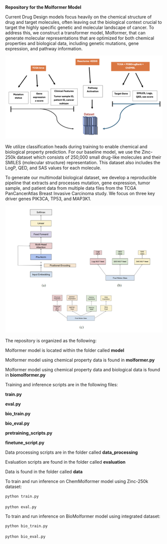 **Repository for the Molformer Model**

Current Drug Design models focus heavily on the chemical structure of drug and
target molecules, often leaving out the biological context crucial to target the highly
specific genetic and molecular landscape of cancer. To address this, we construct
a transformer model, Molformer, that can generate molecular representations
that are optimized for both chemical properties and biological data, including 
genetic mutations, gene expression, and pathway information.

![Alt text](images/data_processing_pipeline.png)

We utilize classification heads during training to enable chemical and biological property prediction. 
For our baseline model, we use the Zinc-250k dataset which consists of 250,000 small drug-like
molecules and their SMILES (molecular structure) representation. This dataset
also includes the LogP, QED, and SAS values for each molecule.

To generate our multimodal biological dataset, we develop a reproducible pipeline that extracts and
processes mutation, gene expression, tumor sample, and patient data from multiple data files from the
TCGA PanCancerAtlas Breast Invasive Carcinoma study.  We focus on three key driver genes PIK3CA, TP53,
and MAP3K1. 

![Alt text](images/architecture.png)


The repository is organized as the following:



Molformer model is located within the folder called **model**

Molformer model using chemical property data is found in **molformer.py**

Molformer model using chemical property data and biological data is found in **biomolformer.py**

Training and inference scripts are in the following files:

**train.py**

**eval.py**

**bio_train.py**

**bio_eval.py**

**pretraining_scripts.py**

**finetune_script.py**

Data processing scripts are in the folder called **data_processing**


Evaluation scripts are found in the folder called **evaluation**

Data is found in the folder called **data**


To train and run inference on ChemMolformer model using Zinc-250k dataset:

```bash
python train.py

python eval.py
```

To train and run inference on BioMolformer model using integrated dataset:

```bash
python bio_train.py

python bio_eval.py
```


